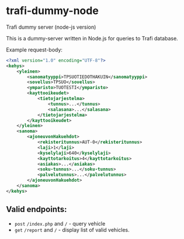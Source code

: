 # trafi-dummy-node
Trafi dummy server (node-js version)

This is a dummy-server written in Node.js for queries to Trafi database.

Example request-body:
```xml
<?xml version="1.0" encoding="UTF-8"?>
<kehys>
	<yleinen>
		<sanomatyyppi>TPSUOTIEDOTHAKUIN</sanomatyyppi>
		<sovellus>TPSUO</sovellus>
		<ymparisto>TUOTESTI</ymparisto>
		<kayttooikeudet>
			<tietojarjestelma>
				<tunnus>...</tunnus>
				<salasana>...</salasana>
			</tietojarjestelma>
		</kayttooikeudet>
	</yleinen>
	<sanoma>
		<ajoneuvonHakuehdot>
			<rekisteritunnus>AUT-0</rekisteritunnus>
			<laji>1</laji>
			<kyselylaji>640</kyselylaji>
			<kayttotarkoitus>4</kayttotarkoitus>
			<asiakas>...</asiakas>
			<soku-tunnus>...</soku-tunnus>
			<palvelutunnus>...</palvelutunnus>
		</ajoneuvonHakuehdot>
	</sanoma>
</kehys>
```
## Valid endpoints:

- `post` `/index.php` and `/` - query vehicle
- `get` `/report` and `/` - display list of valid vehicles.
